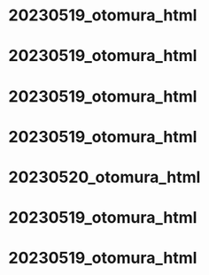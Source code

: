 # 20230519_otomura_html
# 20230519_otomura_html
# 20230519_otomura_html
# 20230519_otomura_html
# 20230520_otomura_html
# 20230519_otomura_html
# 20230519_otomura_html
